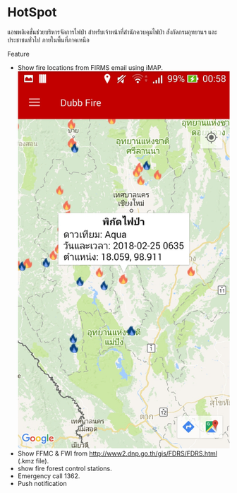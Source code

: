 
# HotSpot

แอพพลิเคชั่นช่วยบริหารจัดการไฟป่า สำหรับเจ้าหน้าที่สำนักควบคุมไฟป่า สังกัดกรมอุทยานฯ และประชาชนทั่วไป ภายในพื้นที่ภาคเหนือ

Feature
- Show fire locations from FIRMS email using iMAP.
![aqua](https://github.com/Siraprapha/HotSpot/blob/master/app_ScreenShot/Screenshot_2018-02-27-00-58-56.jpg)
- Show FFMC & FWI from http://www2.dnp.go.th/gis/FDRS/FDRS.html (.kmz file).
- show fire forest control stations.
- Emergency call 1362.
- Push notification
